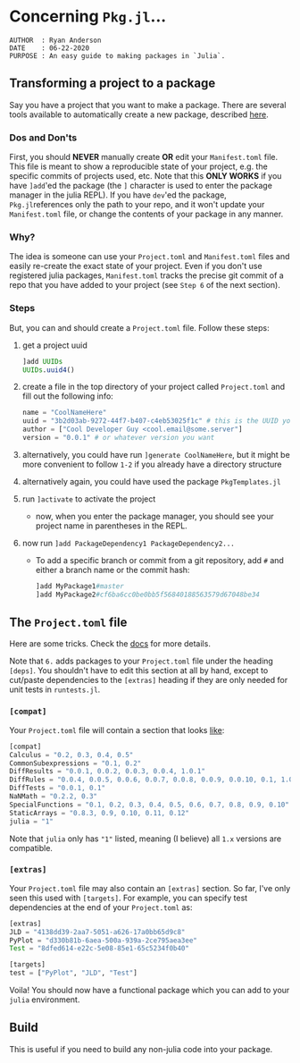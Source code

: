 # Concerning `Pkg.jl`...

```
AUTHOR  : Ryan Anderson
DATE    : 06-22-2020
PURPOSE : An easy guide to making packages in `Julia`.
```

## Transforming a project to a package

Say you have a project that you want to make a package. There are several tools available to automatically create a new package, described [here](https://julialang.github.io/Pkg.jl/v1/creating-packages/).


### Dos and Don'ts

First, you should __NEVER__ manually create __OR__ edit your `Manifest.toml` file. This file is meant to show a reproducible state of your project, e.g. the specific commits of projects used, etc. Note that this __ONLY WORKS__ if you have `]add`'ed the package (the `]` character is used to enter the package manager in the julia REPL). If you have `dev`'ed the package, `Pkg.jl`references only the path to your repo, and it won't update your `Manifest.toml` file, or change the contents of your package in any manner.

### Why?

The idea is someone can use your `Project.toml` and `Manifest.toml` files and easily re-create the exact state of your project. Even if you don't use registered julia packages, `Manifest.toml` tracks the precise git commit of a repo that you have added to your project (see `Step 6` of the next section).

### Steps

But, you can and should create a `Project.toml` file. Follow these steps:

1. get a project uuid

    ```julia
    ]add UUIDs
    UUIDs.uuid4()
    ```

2. create a file in the top directory of your project called `Project.toml` and fill out the following info:

    ```julia
    name = "CoolNameHere"
    uuid = "3b2d03ab-9272-44f7-b407-c4eb53025f1c" # this is the UUID you got in step 1
    author = ["Cool Developer Guy <cool.email@some.server"]
    version = "0.0.1" # or whatever version you want 
    ```

3. alternatively, you could have run `]generate CoolNameHere`, but it might be more convenient to follow `1-2` if you already have a directory structure
4. alternatively again, you could have used the package `PkgTemplates.jl`
5. run `]activate` to activate the project

    * now, when you enter the package manager, you should see your project name in parentheses in the REPL.

6. now run `]add PackageDependency1 PackageDependency2...`

    * To add a specific branch or commit from a git repository, add `#` and either a branch name or the commit hash:

        ```julia
        ]add MyPackage1#master
        ]add MyPackage2#cf6ba6cc0be0bb5f56840188563579d67048be34
        ```
    

## The `Project.toml` file

Here are some tricks. Check the [docs](https://julialang.github.io/Pkg.jl/v1/toml-files/) for more details.

Note that `6.` adds packages to your `Project.toml` file under the heading `[deps]`. You shouldn't have to edit this section at all by hand, except to cut/paste dependencies to the `[extras]` heading if they are only needed for unit tests in `runtests.jl`.

### `[compat]`

Your `Project.toml` file will contain a section that looks [like](https://github.com/JuliaDiff/ForwardDiff.jl/blob/master/Project.toml):

```julia
[compat]
Calculus = "0.2, 0.3, 0.4, 0.5"
CommonSubexpressions = "0.1, 0.2"
DiffResults = "0.0.1, 0.0.2, 0.0.3, 0.0.4, 1.0.1"
DiffRules = "0.0.4, 0.0.5, 0.0.6, 0.0.7, 0.0.8, 0.0.9, 0.0.10, 0.1, 1.0"
DiffTests = "0.0.1, 0.1"
NaNMath = "0.2.2, 0.3"
SpecialFunctions = "0.1, 0.2, 0.3, 0.4, 0.5, 0.6, 0.7, 0.8, 0.9, 0.10"
StaticArrays = "0.8.3, 0.9, 0.10, 0.11, 0.12"
julia = "1"
```

Note that `julia` only has `"1"` listed, meaning (I believe) all `1.x` versions are compatible.

### `[extras]`

Your `Project.toml` file may also contain an `[extras]` section. So far, I've only seen this used with `[targets]`. For example, you can specify test dependencies at the end of your `Project.toml` as:

```julia
[extras]
JLD = "4138dd39-2aa7-5051-a626-17a0bb65d9c8"
PyPlot = "d330b81b-6aea-500a-939a-2ce795aea3ee"
Test = "8dfed614-e22c-5e08-85e1-65c5234f0b40"

[targets]
test = ["PyPlot", "JLD", "Test"]
```

Voila! You should now have a functional package which you can add to your `julia` environment.

## Build

This is useful if you need to build any non-julia code into your package.